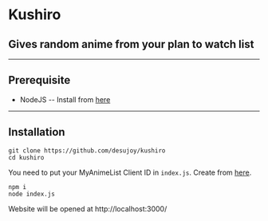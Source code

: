 # Kushiro
## Gives random anime from your plan to watch list
---
## Prerequisite
- NodeJS
-- Install from [here](https://nodejs.org/en)
---
## Installation
```
git clone https://github.com/desujoy/kushiro
cd kushiro
```
You need to put your MyAnimeList Client ID in ```index.js```. Create from [here](https://myanimelist.net/apiconfig).
```
npm i
node index.js
```
Website will be opened at http://localhost:3000/

